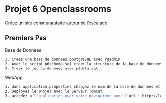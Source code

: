 # Projet 6 Openclassrooms
Créez un site communautaire autour de l’escalade

## Premiers Pas 
Base de Donnees
```bash
1. Creez une base de donnees postgreSQL avec Pgadmin 
2. Avec le script p6schema.sql creer la structure de la base de donnees
3. Creer le jeu de donnees avec p6data.sql
```
WebApp
```bash
1. dans application.properties changez le nom de la base de donnees et le mot de passe avec le votre 
2. Deployez le projet avec le Serveur Tomcat
3. accedez a l'application avec votre navigateur avec l'url : http://localhost:8080
```


